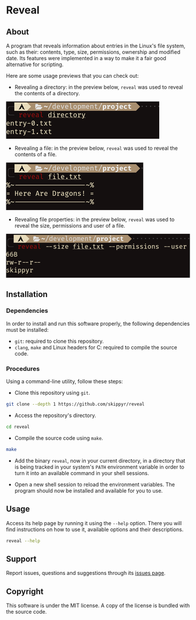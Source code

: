 # Reveal

## About

A program that reveals information about entries in the Linux's file system, such as their: contents, type, size, permissions, ownership and modified date. Its features were implemented in a way to make it a fair good alternative for scripting.

Here are some usage previews that you can check out:

- Revealing a directory: in the preview below, `reveal` was used to reveal the contents of a directory.

![](assets/preview-0.png)

- Revealing a file: in the preview below, `reveal` was used to reveal the contents of a file.

![](assets/preview-1.png)

- Revealing file properties: in the preview below, `reveal` was used to reveal the size, permissions and user of a file.

![](assets/preview-2.png)

## Installation

### Dependencies

In order to install and run this software properly, the following dependencies must be installed:

- `git`: required to clone this repository.
- `clang`, `make` and Linux headers for C: required to compile the source code.

### Procedures

Using a command-line utility, follow these steps:

- Clone this repository using `git`.

```bash
git clone --depth 1 https://github.com/skippyr/reveal
```

- Access the repository's directory.

```bash
cd reveal
```

- Compile the source code using `make`.

```bash
make
```

- Add the binary `reveal`, now in your current directory, in a directory that is being tracked in your system's `PATH` environment variable in order to turn it into an available command in your shell sessions.

- Open a new shell session to reload the environment variables. The program should now be installed and available for you to use.

## Usage

Access its help page by running it using the `--help` option. There you will find instructions on how to use it, available options and their descriptions.

```bash
reveal --help
```

## Support

Report issues, questions and suggestions through its [issues page](https://github.com/skippyr/reveal/issues).

## Copyright

This software is under the MIT license. A copy of the license is bundled with the source code.
